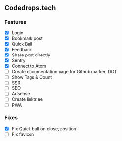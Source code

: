 ## Codedrops.tech

### Features

- [x] Login
- [x] Bookmark post
- [x] Quick Ball
- [x] Feedback
- [x] Share post directly
- [x] Sentry
- [x] Connect to Atom
- [ ] Create documentation page for Github marker, DOT
- [ ] Show Tags & Count
- [ ] SSR
- [ ] SEO
- [ ] Adsense
- [ ] Create linktr.ee
- [ ] PWA

### Fixes

- [x] Fix Quick ball on close, position
- [ ] Fix favicon

